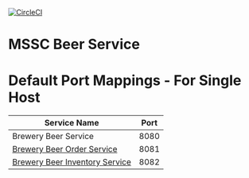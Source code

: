 [![CircleCI](https://dl.circleci.com/status-badge/img/gh/calebeds/mssc-beer-service/tree/main.svg?style=svg)](https://dl.circleci.com/status-badge/redirect/gh/calebeds/mssc-beer-service/tree/main)
# MSSC Beer Service


# Default Port Mappings - For Single Host
| Service Name                                                                              | Port | 
|-------------------------------------------------------------------------------------------| -----|
| Brewery Beer Service                                                                      | 8080 |
| [Brewery Beer Order Service](https://github.com/calebeds/mssc-beer-order-service)         | 8081 |
| [Brewery Beer Inventory Service](https://github.com/calebeds/mssc-beer-inventory-service) | 8082 |